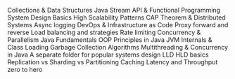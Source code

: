 Collections & Data Structures
Java Stream API & Functional Programming
System Design Basics
High Scalability Patterns
CAP Theorem & Distributed Systems
Async logging
DevOps & Infrastructure as Code
Proxy forward and reverse
Load balancing and strategies
Rate limiting
Concurrency & Parallelism
Java Fundamentals
OOP Principles in Java
JVM Internals & Class Loading
Garbage Collection Algorithms
Multithreading & Concurrency in Java
A separate folder for popular systems design
LLD HLD basics
Replication vs Sharding vs Partitioning
Caching
Latency and Throughput zero to hero
